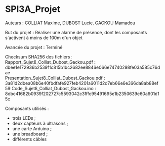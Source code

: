 # SPI3A_Projet

Auteurs : COLLIAT Maxime, DUBOST Lucie, GACKOU Mamadou

But du projet : Réaliser une alarme de présence, dont les composants s'activent à moins de 100m d'un objet

Avancée du projet : Terminé

Checksum SHA256 des fichiers : 
Rapport_Sujet8_Colliat_Dubost_Gackou.pdf : dbee1e172936b2539f1c815b1bc2682ee8846e066e74740298fe03a585c76dae  
Presentation_Sujet8_Colliat_Dubost_Gackou.pdf : 3a81d2dbea08b6e40fbdfafe927feb4201a6011d2d7eb66e6e366da8ab88ef59 
Code_Sujet8_Colliat_Dubost_Gackou.ino : 8dbc41682b0939f202727c5593042c3fffc95491695e1b2350639e60a601d15c

Composants utilisés : 
- trois LEDs ; 
- deux capteurs à ultrasons ;
- une carte Arduino ;
- une breadboard ;
- différents câbles
